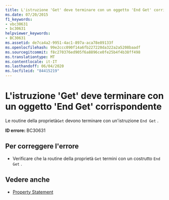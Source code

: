 ```yaml
---
title: L'istruzione 'Get' deve terminare con un oggetto 'End Get' corrispondente
ms.date: 07/20/2015
f1_keywords:
- vbc30631
- bc30631
helpviewer_keywords:
- BC30631
ms.assetid: de7ca4a2-9951-4ac1-897a-aca78e89133f
ms.openlocfilehash: 99e2ccc090f14a6fb227220da322a2a5208baadf
ms.sourcegitcommit: f8c270376ed905f6a8896ce0fe25b4f4b38ff498
ms.translationtype: MT
ms.contentlocale: it-IT
ms.lasthandoff: 06/04/2020
ms.locfileid: "84415219"
---
```

# <a name="get-statement-must-end-with-a-matching-end-get"></a>L'istruzione 'Get' deve terminare con un oggetto 'End Get' corrispondente
Le routine della proprietà`Get` devono terminare con un'istruzione `End Get` .  
  
 **ID errore:** BC30631  
  
## <a name="to-correct-this-error"></a>Per correggere l'errore  
  
- Verificare che la routine della proprietà `Get` termini con un costrutto `End Get` .  
  
## <a name="see-also"></a>Vedere anche

- [Property Statement](../language-reference/statements/property-statement.md)
